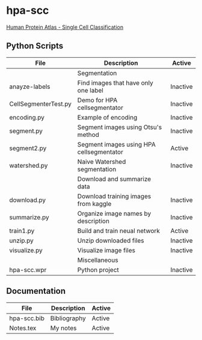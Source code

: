# hpa-scc
[Human Protein Atlas - Single Cell Classification](https://www.kaggle.com/c/hpa-single-cell-image-classification)

## Python Scripts

|File|Description|Active|
|---------------------|-------------------------------------------------------------------------------------------------|--------|
||Segmentation||
|anayze-labels|Find images  that have only one label|Inactive|
|CellSegmenterTest.py|Demo for HPA cellsegmentator|Inactive|
|encoding.py|Example of encoding|Inactive|
|segment.py|Segment images using Otsu's method|Inactive|
|segment2.py|Segment images using HPA cellsegmentator|Active|
|watershed.py|Naive Watershed segmentation|Inactive|
||Download and summarize data||
|download.py|Download training images from kaggle|Inactive|
|summarize.py|Organize image names by description|Inactive|
|train1.py|Build and train neual network|Active|
|unzip.py|Unzip downloaded files|Inactive|
|visualize.py|Visualize image files|Inactive|
||Miscellaneous||
|hpa-scc.wpr|Python project|Inactive|


## Documentation

|File|Description|Active|
|-----------------|-------------------------------------------------------------------------------------------------|--------|
|hpa-scc.bib|Bibliography|Active|
|Notes.tex|My notes|Active|

